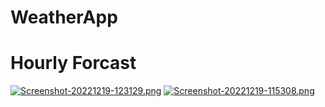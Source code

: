 # WeatherApp
# Hourly Forcast

[![Screenshot-20221219-123129.png](https://i.postimg.cc/6pLnYkSN/Screenshot-20221219-123129.png)](https://postimg.cc/Wdzd4HT9)
[![Screenshot-20221219-115308.png](https://i.postimg.cc/ydhMdYpb/Screenshot-20221219-115308.png)](https://postimg.cc/ygdQpBHm)
